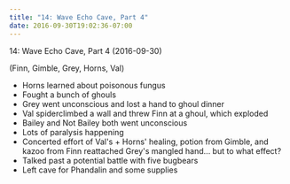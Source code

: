 ```yaml
---
title: "14: Wave Echo Cave, Part 4"
date: 2016-09-30T19:02:36-07:00
---
```


14: Wave Echo Cave, Part 4 (2016-09-30)

(Finn, Gimble, Grey, Horns, Val)

- Horns learned about poisonous fungus
- Fought a bunch of ghouls
- Grey went unconscious and lost a hand to ghoul dinner
- Val spiderclimbed a wall and threw Finn at a ghoul, which exploded
- Bailey and Not Bailey both went unconscious
- Lots of paralysis happening
- Concerted effort of Val's + Horns' healing, potion from Gimble, and kazoo from Finn reattached Grey's mangled hand... but to what effect?
- Talked past a potential battle with five bugbears
- Left cave for Phandalin and some supplies
